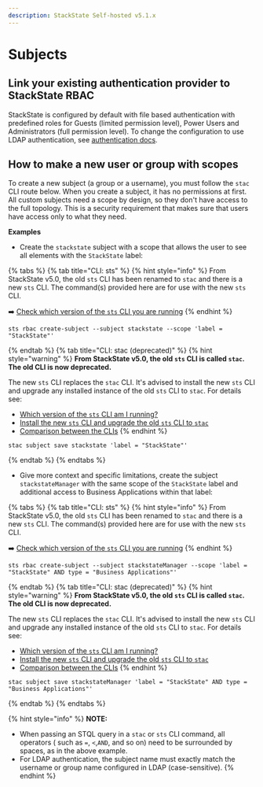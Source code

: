 ```yaml
---
description: StackState Self-hosted v5.1.x
---
```


# Subjects

## Link your existing authentication provider to StackState RBAC

StackState is configured by default with file based authentication with predefined roles for Guests \(limited permission level\), Power Users and Administrators \(full permission level\). To change the configuration to use LDAP authentication, see [authentication docs](../authentication/).

## How to make a new user or group with scopes

To create a new subject \(a group or a username\), you must follow the `stac` CLI route below. When you create a subject, it has no permissions at first. All custom subjects need a scope by design, so they don't have access to the full topology. This is a security requirement that makes sure that users have access only to what they need.

**Examples**

* Create the `stackstate` subject with a scope that allows the user to see all elements with the `StackState` label:

{% tabs %}
{% tab title="CLI: sts" %}
{% hint style="info" %}
From StackState v5.0, the old `sts` CLI has been renamed to `stac` and there is a new `sts` CLI. The command(s) provided here are for use with the new `sts` CLI.

➡️ [Check which version of the `sts` CLI you are running](/setup/cli/cli-comparison.md#which-version-of-the-cli-am-i-running)
{% endhint %}

```text
sts rbac create-subject --subject stackstate --scope 'label = "StackState"'
```

{% endtab %}
{% tab title="CLI: stac (deprecated)" %}
{% hint style="warning" %}
**From StackState v5.0, the old `sts` CLI is called `stac`. The old CLI is now deprecated.**

The new `sts` CLI replaces the `stac` CLI. It's advised to install the new `sts` CLI and upgrade any installed instance of the old `sts` CLI to `stac`. For details see:

* [Which version of the `sts` CLI am I running?](/setup/cli/cli-comparison.md#which-version-of-the-cli-am-i-running "StackState Self-Hosted only")
* [Install the new `sts` CLI and upgrade the old `sts` CLI to `stac`](/setup/cli/cli-sts.md#install-the-new-sts-cli "StackState Self-Hosted only")
* [Comparison between the CLIs](/setup/cli/cli-comparison.md "StackState Self-Hosted only")
{% endhint %}

```text
stac subject save stackstate 'label = "StackState"'
```
{% endtab %}
{% endtabs %}


* Give more context and specific limitations, create the subject `stackstateManager` with the same scope of the `StackState` label and additional access to Business Applications within that label:

{% tabs %}
{% tab title="CLI: sts" %}
{% hint style="info" %}
From StackState v5.0, the old `sts` CLI has been renamed to `stac` and there is a new `sts` CLI. The command(s) provided here are for use with the new `sts` CLI.

➡️ [Check which version of the `sts` CLI you are running](/setup/cli/cli-comparison.md#which-version-of-the-cli-am-i-running)
{% endhint %}

```text
sts rbac create-subject --subject stackstateManager --scope 'label = "StackState" AND type = "Business Applications"'
```

{% endtab %}
{% tab title="CLI: stac (deprecated)" %}
{% hint style="warning" %}
**From StackState v5.0, the old `sts` CLI is called `stac`. The old CLI is now deprecated.**

The new `sts` CLI replaces the `stac` CLI. It's advised to install the new `sts` CLI and upgrade any installed instance of the old `sts` CLI to `stac`. For details see:

* [Which version of the `sts` CLI am I running?](/setup/cli/cli-comparison.md#which-version-of-the-cli-am-i-running "StackState Self-Hosted only")
* [Install the new `sts` CLI and upgrade the old `sts` CLI to `stac`](/setup/cli/cli-sts.md#install-the-new-sts-cli "StackState Self-Hosted only")
* [Comparison between the CLIs](/setup/cli/cli-comparison.md "StackState Self-Hosted only")
{% endhint %}

```text
stac subject save stackstateManager 'label = "StackState" AND type = "Business Applications"'
```
{% endtab %}
{% endtabs %}


{% hint style="info" %}
**NOTE:**

* When passing an STQL query in a `stac` or `sts` CLI command, all operators \( such as `=`, `<`,`AND`, and so on\) need to be surrounded by spaces, as in the above example.
* For LDAP authentication, the subject name must exactly match the username or group name configured in LDAP (case-sensitive).
{% endhint %}
